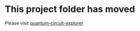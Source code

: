 # This project folder has moved

Please visit [quantum-circuit-explorer](src/lines/line1-edu-research/quantum-circuit-explorer)
